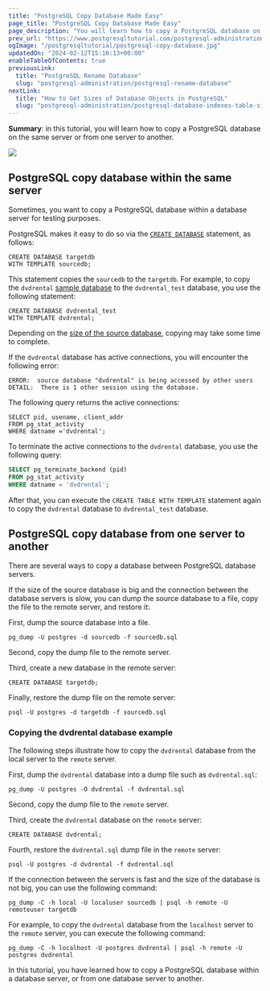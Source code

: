 ```yaml
---
title: "PostgreSQL Copy Database Made Easy"
page_title: "PostgreSQL Copy Database Made Easy"
page_description: "You will learn how to copy a PostgreSQL database on the same database server or from a server to another. PostgreSQL copy database made easy."
prev_url: "https://www.postgresqltutorial.com/postgresql-administration/postgresql-copy-database/"
ogImage: "/postgresqltutorial/postgresql-copy-database.jpg"
updatedOn: "2024-02-12T15:16:13+00:00"
enableTableOfContents: true
previousLink: 
  title: "PostgreSQL Rename Database"
  slug: "postgresql-administration/postgresql-rename-database"
nextLink: 
  title: "How to Get Sizes of Database Objects in PostgreSQL"
  slug: "postgresql-administration/postgresql-database-indexes-table-size"
---
```





**Summary**: in this tutorial, you will learn how to copy a PostgreSQL database on the same server or from one server to another.

![](/postgresqltutorial/postgresql-copy-database.jpg)
## PostgreSQL copy database within the same server

Sometimes, you want to copy a PostgreSQL database within a database server for testing purposes.

PostgreSQL makes it easy to do so via the [`CREATE DATABASE`](https://www.postgrepgsqltutorial.com/postgrepgsql-create-database/) statement, as follows:


```pgsqlsql
CREATE DATABASE targetdb 
WITH TEMPLATE sourcedb;
```
This statement copies the `sourcedb` to the `targetdb`. For example, to copy the `dvdrental` [sample database](https://www.postgrepgsqltutorial.com/postgrepgsql-sample-database/) to the `dvdrental_test` database, you use the following statement:


```pgsql
CREATE DATABASE dvdrental_test 
WITH TEMPLATE dvdrental;
```
Depending on the [size of the source database](https://www.postgrepgsqltutorial.com/postgrepgsql-database-indexes-table-size/), copying may take some time to complete.

If the `dvdrental` database has active connections, you will encounter the following error:


```http
ERROR:  source database "dvdrental" is being accessed by other users
DETAIL:  There is 1 other session using the database.
```
The following query returns the active connections:


```pgsql
SELECT pid, usename, client_addr 
FROM pg_stat_activity 
WHERE datname ='dvdrental';
```
To terminate the active connections to the `dvdrental` database, you use the following query:


```sql
SELECT pg_terminate_backend (pid)
FROM pg_stat_activity
WHERE datname = 'dvdrental';
```
After that, you can execute the `CREATE TABLE WITH TEMPLATE` statement again to copy the `dvdrental` database to `dvdrental_test` database.


## PostgreSQL copy database from one server to another

There are several ways to copy a database between PostgreSQL database servers.

If the size of the source database is big and the connection between the database servers is slow, you can dump the source database to a file, copy the file to the remote server, and restore it:

First, dump the source database into a file.


```
pg_dump -U postgres -d sourcedb -f sourcedb.sql
```
Second, copy the dump file to the remote server.

Third, create a new database in the remote server:


```pgsql
CREATE DATABASE targetdb;
```
Finally, restore the dump file on the remote server:


```pgsql
psql -U postgres -d targetdb -f sourcedb.sql
```

### Copying the dvdrental database example

The following steps illustrate how to copy the `dvdrental` database from the local server to the `remote` server.

First, dump the `dvdrental` database into a dump file such as `dvdrental.sql`:


```pgsql
pg_dump -U postgres -O dvdrental -f dvdrental.sql
```
Second, copy the dump file to the `remote` server.

Third, create the `dvdrental` database on the `remote` server:


```pgsql
CREATE DATABASE dvdrental;
```
Fourth, restore the `dvdrental.sql` dump file in the `remote` server:


```pgsql
psql -U postgres -d dvdrental -f dvdrental.sql
```
If the connection between the servers is fast and the size of the database is not big, you can use the following command:


```shell
pg_dump -C -h local -U localuser sourcedb | psql -h remote -U remoteuser targetdb
```
For example, to copy the `dvdrental` database from the `localhost` server to the `remote` server, you can execute the following command:


```shell
pg_dump -C -h localhost -U postgres dvdrental | psql -h remote -U postgres dvdrental

```
In this tutorial, you have learned how to copy a PostgreSQL database within a database server, or from one database server to another.

